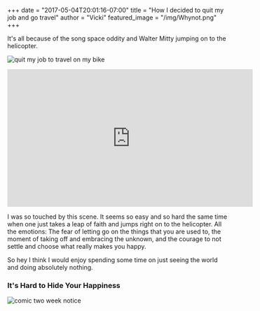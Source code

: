 +++
date = "2017-05-04T20:01:16-07:00"
title = "How I decided to quit my job and go travel"
author = "Vicki"
featured_image = "/img/Whynot.png"
+++

It's all because of the song space oddity and Walter Mitty jumping on to the
helicopter.<!--more-->

![quit my job to travel on my bike](/img/Whynot.png)

<iframe width="560" height="315" src="https://www.youtube.com/embed/HEwtPwkeXjw" frameborder="0" allowfullscreen></iframe>

I was so touched by this scene. It seems so easy and so hard the same time when
one just takes a leap of faith and jumps right on to the helicopter. All the
emotions: The fear of letting go on the things that you are used to, the moment
of taking off and embracing the unknown, and the courage to not settle and
choose what really makes you happy. 

So hey I think I would enjoy spending some
time on just seeing the world and doing absolutely nothing.

### It's Hard to Hide Your Happiness

![comic two week notice](/img/twoweeknotice.png)

